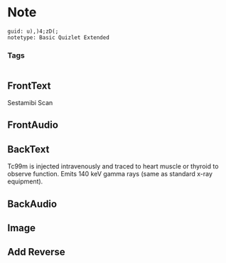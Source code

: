 # Note
```
guid: u),)4;zD(;
notetype: Basic Quizlet Extended
```

### Tags
```
```

## FrontText
Sestamibi Scan

## FrontAudio


## BackText
Tc99m is injected intravenously and traced to heart muscle or thyroid to observe function. Emits 140 keV gamma rays (same as standard x-ray equipment).

## BackAudio


## Image


## Add Reverse

